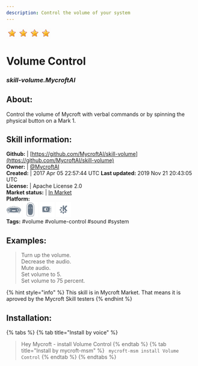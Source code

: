```yaml
---  
description: Control the volume of your system  
---  
```

![](../.gitbook/assets/star.png)![](../.gitbook/assets/star.png)![](../.gitbook/assets/star.png)![](../.gitbook/assets/star.png)  
# Volume Control  
### _skill-volume.MycroftAI_  
## About:  
Control the volume of Mycroft with verbal commands or by spinning the physical
button on a Mark 1.

## Skill information:  
**Github:** | [https://github.com/MycroftAI/skill-volume](https://github.com/MycroftAI/skill-volume)  
**Owner:** | [@MycroftAI](https://github.com/MycroftAI)  
**Created:** | 2017 Apr 05 22:57:44 UTC  **Last updated:** 2019 Nov 21 20:43:05 UTC  
**License:** | Apache License 2.0  
**Market status:** | [In Market](https://market.mycroft.ai/skill/mycroft-volume)  
**Platform:**  
 ![](../.gitbook/assets/mark-1-icon.png)  ![](../.gitbook/assets/mark-2-icon.png)  ![](../.gitbook/assets/picroft-icon.png)  ![](../.gitbook/assets/kde.png)   
**Tags:** \#volume \#volume-control \#sound \#system   
## Examples:  
> Turn up the volume.  
> Decrease the audio.  
> Mute audio.  
> Set volume to 5.  
> Set volume to 75 percent.  
  
{% hint style="info" %}
This skill is in Mycroft Market. That means it is aproved by the Mycroft Skill testers
{% endhint %}
    
## Installation:  
{% tabs %}
{% tab title="Install by voice" %}
> Hey Mycroft - install Volume Control
{% endtab %}
  {% tab title="Install by mycroft-msm" %}
``` mycroft-msm install Volume Control```
{% endtab %}
  {% endtabs %}
  